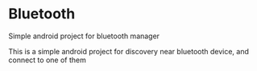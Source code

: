 # Bluetooth
Simple android project for bluetooth manager

This is a simple android project for discovery near bluetooth device, and connect to one of them
